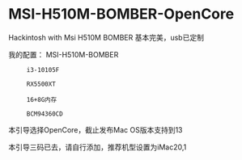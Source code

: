 # MSI-H510M-BOMBER-OpenCore
Hackintosh with Msi H510M BOMBER
基本完美，usb已定制

我的配置：
         MSI-H510M-BOMBER

         i3-10105F
         
         RX5500XT
         
         16+8G内存
         
         BCM94360CD
本引导选择OpenCore，截止发布Mac OS版本支持到13

本引导三码已去，请自行添加，推荐机型设置为iMac20,1
